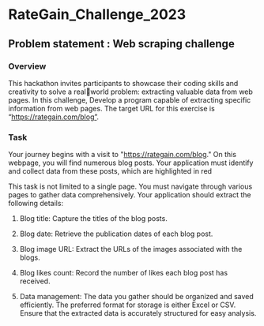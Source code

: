 # RateGain_Challenge_2023

## Problem statement : Web scraping challenge
### Overview
This hackathon invites participants to showcase their coding skills and creativity to solve a realworld problem: extracting valuable data from web pages. 
In this challenge, Develop a program capable of extracting specific information from web pages. 
The target URL for this exercise is “https://rategain.com/blog”.
### Task
Your journey begins with a visit to "https://rategain.com/blog." On this webpage, you will find 
numerous blog posts. Your application must identify and collect data from these posts, which 
are highlighted in red

This task is not limited to a single page. You must navigate through various pages to gather 
data comprehensively. Your application should extract the following details:

1. Blog title: Capture the titles of the blog posts.

2. Blog date: Retrieve the publication dates of each blog post.

3. Blog image URL: Extract the URLs of the images associated with the blogs.

4. Blog likes count: Record the number of likes each blog post has received.

5. Data management: The data you gather should be organized and saved efficiently. The preferred format for storage is either Excel or CSV. Ensure that the extracted data is 
accurately structured for easy analysis.
